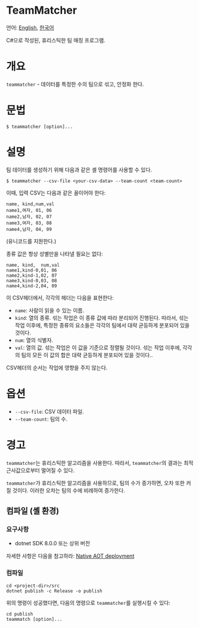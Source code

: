 # TeamMatcher

언어: [English](README.md), [한국어](README.ko-KR.md)

C#으로 작성된, 휴리스틱한 팀 매칭 프로그램.

# 개요

`teammatcher` - 데이터를 특정한 수의 팀으로 섞고, 안정화 한다.

# 문법

```shell
$ teammatcher [option]...
```

# 설명

팀 데이터를 생성하기 위해 다음과 같은 셸 명령어를 사용할 수 있다.

```shell
$ teammatcher --csv-file <your-csv-data> --team-count <team-count>
```

이때, 입력 CSV는 다음과 같은 꼴이어야 한다:

```csv
name, kind,num,val
name1,여자, 01, 06
name2,남자, 02, 07
name3,여자, 03, 08
name4,남자, 04, 09
```
(유니코드를 지원한다.)

종류 값은 항상 성별만을 나타낼 필요는 없다:

```csv
name, kind,  num,val
name1,kind-0,01, 06
name2,kind-1,02, 07
name3,kind-0,03, 08
name4,kind-2,04, 09
```

이 CSV헤더에서, 각각의 헤더는 다음을 표현한다:

- `name`: 사람이 읽을 수 있는 이름.
- `kind`: 열의 종류. 섞는 작업은 이 종류 값에 따라 분리되어 진행된다. 따라서, 섞는 작업 이후에, 특정한 종류의 요소들은 각각의 팀에서 대략 균등하게 분포되어 있을 것이다.
- `num`: 열의 식별자.
- `val`: 열의 값. 섞는 작업은 이 값을 기준으로 정렬될 것이다. 섞는 작업 이후에, 각각의 팀의 모든 이 값의 합은 대략 균등하게 분포되어 있을 것이다..

CSV헤더의 순서는 작업에 영향을 주지 않는다.

# 옵션

- `--csv-file`: CSV 데이터 파일.
- `--team-count`: 팀의 수.

# 경고

`teammatcher`는 휴리스틱한 알고리즘을 사용한다.
따라서, `teammatcher`의 결과는 최적근사값으로부터 멀어질 수 있다.

`teammatcher`가 휴리스틱한 알고리즘을 사용하므로,
팀의 수가 증가하면, 오차 또한 커질 것이다.
이러한 오차는 팀의 수에 비례하여 증가한다.

## 컴파일 (셸 환경)

### 요구사항

- dotnet SDK 8.0.0 또는 상위 버전

자세한 사항은 다음을 참고하라: [Native AOT deployment](https://learn.microsoft.com/dotnet/core/deploying/native-aot/)

### 컴파일

```shell
cd <project-dir>/src
dotnet publish -c Release -o publish
```

위의 명령이 성공했다면, 다음의 명령으로 `teammatcher`를 실행시킬 수 있다:

```shell
cd publish
teammatch [option]...
```